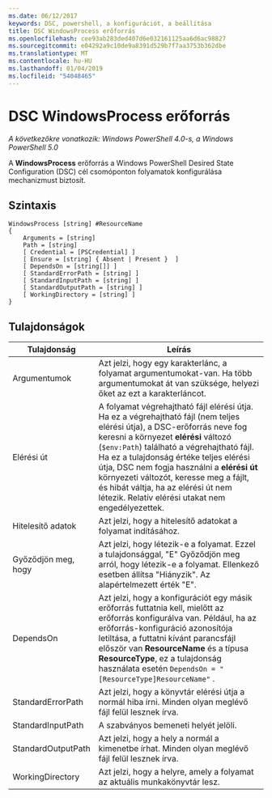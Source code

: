 ```yaml
---
ms.date: 06/12/2017
keywords: DSC, powershell, a konfigurációt, a beállítása
title: DSC WindowsProcess erőforrás
ms.openlocfilehash: cee93ab283ded407d6e032161125aa6d6ac98827
ms.sourcegitcommit: e04292a9c10de9a8391d529b7f7aa3753b362dbe
ms.translationtype: MT
ms.contentlocale: hu-HU
ms.lasthandoff: 01/04/2019
ms.locfileid: "54048465"
---
```

# <a name="dsc-windowsprocess-resource"></a>DSC WindowsProcess erőforrás

_A következőkre vonatkozik: Windows PowerShell 4.0-s, a Windows PowerShell 5.0_

A **WindowsProcess** erőforrás a Windows PowerShell Desired State Configuration (DSC) cél csomóponton folyamatok konfigurálása mechanizmust biztosít.

## <a name="syntax"></a>Szintaxis

```
WindowsProcess [string] #ResourceName
{
    Arguments = [string]
    Path = [string]
    [ Credential = [PSCredential] ]
    [ Ensure = [string] { Absent | Present }  ]
    [ DependsOn = [string[]] ]
    [ StandardErrorPath = [string] ]
    [ StandardInputPath = [string] ]
    [ StandardOutputPath = [string] ]
    [ WorkingDirectory = [string] ]
}
```

## <a name="properties"></a>Tulajdonságok

| Tulajdonság | Leírás |
| --- | --- |
| Argumentumok| Azt jelzi, hogy egy karakterlánc, a folyamat argumentumokat-van. Ha több argumentumokat át van szüksége, helyezi őket az ezt a karakterláncot.|
| Elérési út| A folyamat végrehajtható fájl elérési útja. Ha ez a végrehajtható fájl (nem teljes elérési útja), a DSC-erőforrás neve fog keresni a környezet **elérési** változó (`$env:Path`) található a végrehajtható fájl. Ha ez a tulajdonság értéke teljes elérési útja, DSC nem fogja használni a **elérési út** környezeti változót, keresse meg a fájlt, és hibát váltja, ha az elérési út nem létezik. Relatív elérési utakat nem engedélyezettek.|
| Hitelesítő adatok| Azt jelzi, hogy a hitelesítő adatokat a folyamat indításához.|
| Győződjön meg, hogy| Azt jelzi, hogy létezik-e a folyamat. Ezzel a tulajdonsággal, "E" Győződjön meg arról, hogy létezik-e a folyamat. Ellenkező esetben állítsa "Hiányzik". Az alapértelmezett érték "E".|
| DependsOn | Azt jelzi, hogy a konfigurációt egy másik erőforrás futtatnia kell, mielőtt az erőforrás konfigurálva van. Például, ha az erőforrás-konfiguráció azonosítója letiltása, a futtatni kívánt parancsfájl először van **ResourceName** és a típusa **ResourceType**, ez a tulajdonság használata esetén `DependsOn = "[ResourceType]ResourceName"` .|
| StandardErrorPath| Azt jelzi, hogy a könyvtár elérési útja a normál hiba írni. Minden olyan meglévő fájl felül lesznek írva.|
| StandardInputPath| A szabványos bemeneti helyét jelöli.|
| StandardOutputPath| Azt jelzi, hogy a hely a normál a kimenetbe írhat. Minden olyan meglévő fájl felül lesznek írva.|
| WorkingDirectory| Azt jelzi, hogy a helyre, amely a folyamat az aktuális munkakönyvtár lesz.|